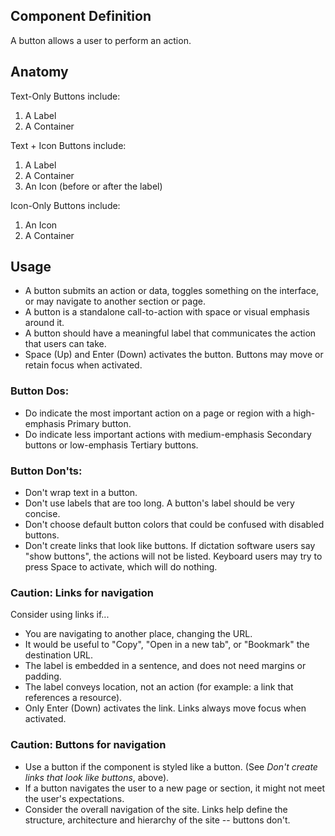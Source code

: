 ## Component Definition

A button allows a user to perform an action.

## Anatomy

Text-Only Buttons include:
1. A Label
2. A Container

Text + Icon Buttons include:
1. A Label
2. A Container
3. An Icon (before or after the label)

Icon-Only Buttons include:
1. An Icon
2. A Container

## Usage

- A button submits an action or data, toggles something on the interface, or may navigate to another section or page. 
- A button is a standalone call-to-action with space or visual emphasis around it. 
- A button should have a meaningful label that communicates the action that users can take.
- Space (Up) and Enter (Down) activates the button. Buttons may move or retain focus when activated.

### Button Dos:
- Do indicate the most important action on a page or region with a high-emphasis Primary button.
- Do indicate less important actions with medium-emphasis Secondary buttons or low-emphasis Tertiary buttons.

### Button Don'ts: 
- Don't wrap text in a button.
- Don't use labels that are too long. A button's label should be very concise.
- Don't choose default button colors that could be confused with disabled buttons.
- Don't create links that look like buttons. If dictation software users say "show buttons", the actions will not be listed. Keyboard users may try to press Space to activate, which will do nothing.

### Caution: Links for navigation
Consider using links if...
- You are navigating to another place, changing the URL.
- It would be useful to "Copy", "Open in a new tab", or "Bookmark" the destination URL.
- The label is embedded in a sentence, and does not need margins or padding.
- The label conveys location, not an action (for example: a link that references a resource).
- Only Enter (Down) activates the link. Links always move focus when activated.

### Caution: Buttons for navigation
- Use a button if the component is styled like a button. (See _Don't create links that look like buttons_, above).
- If a button navigates the user to a new page or section, it might not meet the user's expectations.
- Consider the overall navigation of the site. Links help define the structure, architecture and hierarchy of the site -- buttons don't.